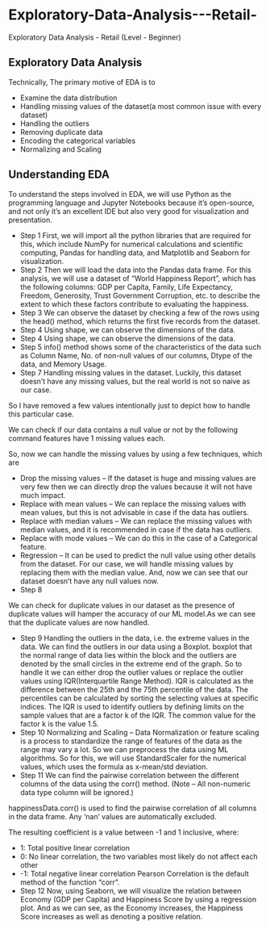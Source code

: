 # Exploratory-Data-Analysis---Retail-
Exploratory Data Analysis - Retail  (Level - Beginner)
## Exploratory Data Analysis

Technically, The primary motive of EDA is to
- Examine the data distribution
- Handling missing values of the dataset(a most common issue with every dataset)
- Handling the outliers
- Removing duplicate data
- Encoding the categorical variables
- Normalizing and Scaling

## Understanding EDA
To understand the steps involved in EDA, we will use Python as the programming language and Jupyter Notebooks because it’s open-source, and not only it’s an excellent IDE but also very good for visualization and presentation.

- Step 1
First, we will import all the python libraries that are required for this, which include NumPy for numerical calculations and scientific computing, Pandas for handling data, and Matplotlib and Seaborn for visualization.
- Step 2
Then we will load the data into the Pandas data frame. For this analysis, we will use a dataset of “World Happiness Report”, which has the following columns: GDP per Capita, Family, Life Expectancy, Freedom, Generosity, Trust Government Corruption, etc. to describe the extent to which these factors contribute to evaluating the happiness.
- Step 3
We can observe the dataset by checking a few of the rows using the head() method, which returns the first five records from the dataset.
- Step 4
Using shape, we can observe the dimensions of the data.
- Step 4
Using shape, we can observe the dimensions of the data.
- Step 5
info() method shows some of the characteristics of the data such as Column Name, No. of non-null values of our columns, Dtype of the data, and Memory Usage.
- Step 7
Handling missing values in the dataset. Luckily, this dataset doesn’t have any missing values, but the real world is not so naive as our case.

So I have removed a few values intentionally just to depict how to handle this particular case.

We can check if our data contains a null value or not by the following command features have 1 missing values each.

So, now we can handle the missing values by using a few techniques, which are

- Drop the missing values – If the dataset is huge and missing values are very few then we can directly drop the values because it will not have much impact.
- Replace with mean values – We can replace the missing values with mean values, but this is not advisable in case if the data has outliers.
- Replace with median values – We can replace the missing values with median values, and it is recommended in case if the data has outliers.
- Replace with mode values – We can do this in the case of a Categorical feature.
- Regression – It can be used to predict the null value using other details from the dataset.
For our case, we will handle missing values by replacing them with the median value.
And, now we can see that our dataset doesn’t have any null values now.
- Step 8

We can check for duplicate values in our dataset as the presence of duplicate values will hamper the accuracy of our ML model.As we can see that the duplicate values are now handled.
- Step 9
Handling the outliers in the data, i.e. the extreme values in the data. We can find the outliers in our data using a Boxplot.
 boxplot that the normal range of data lies within the block and the outliers are denoted by the small circles in the extreme end of the graph.
So to handle it we can either drop the outlier values or replace the outlier values using IQR(Interquartile Range Method).
IQR is calculated as the difference between the 25th and the 75th percentile of the data. The percentiles can be calculated by sorting the selecting values at specific indices. The IQR is used to identify outliers by defining limits on the sample values that are a factor k of the IQR. The common value for the factor k is the value 1.5.
- Step 10
Normalizing and Scaling – Data Normalization or feature scaling is a process to standardize the range of features of the data as the range may vary a lot. So we can preprocess the data using ML algorithms. So for this, we will use StandardScaler for the numerical values, which uses the formula as x-mean/std deviation.
- Step 11
We can find the pairwise correlation between the different columns of the data using the corr() method. (Note – All non-numeric data type column will be ignored.)

happinessData.corr() is used to find the pairwise correlation of all columns in the data frame. Any ‘nan’ values are automatically excluded.

The resulting coefficient is a value between -1 and 1 inclusive, where:

- 1: Total positive linear correlation
- 0: No linear correlation, the two variables most likely do not affect each other
- -1: Total negative linear correlation
Pearson Correlation is the default method of the function “corr”.
- Step 12
Now, using Seaborn, we will visualize the relation between Economy (GDP per Capita) and Happiness Score by using a regression plot. And as we can see, as the Economy increases, the Happiness Score increases as well as denoting a positive relation.



